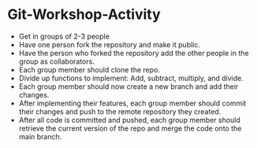 # Git-Workshop-Activity
- Get in groups of 2-3 people
- Have one person fork the repository and make it public.
- Have the person who forked the repository add the other people in the group as collaborators.
- Each group member should clone the repo.
- Divide up functions to implement: Add, subtract, multiply, and divide. 
- Each group member should now create a new branch and add their changes.
- After implementing their features, each group member should commit their changes and push to the remote repository they created.
- After all code is committed and pushed, each group member should retrieve the current version of the repo and merge the code onto the main branch.
